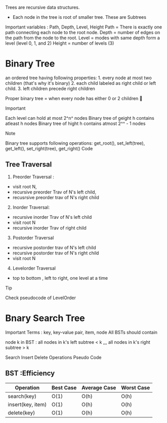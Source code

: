 Trees are recursive data structures. 
 - Each node in the tree is root of smaller tree. These are Subtrees

Important variables : Path, Depth, Level, Height
Path = There is exactly one path connecting each node to the root node.
Depth = number of edges on the path from the node to the root.
Level = modes with same depth form a level (level 0, 1, and 2)
Height = number of levels (3)

# Binary Tree 
an ordered tree having following properties: 
    1. every node at most two children (that's why it's binary)
    2. each child labeled as right child or left child.
    3. left children precede right children

Proper binary tree = when every node has either 0 or 2 children
:seedling:


>[!Important]
> Each level can hold at most 2^n^ nodes
> Binary tree of geight h contains atleast h nodes
> Binary tree of hight h contains atmost 2^^ - 1 nodes

>[!Note]
> Binary tree supports following operations: 
> get_root(), set_left(tree), get_left(), set_right(tree), get_right()
> Code 


## Tree Traversal 

1. Preorder Traversal : 
- visit root N, 
- recursive preorder Trav of N's left child, 
- recusrsive preorder trav of N's right child

2. Inorder Traversal: 
- recursive inorder Trav of N's left child
- visit root N
- recursive inorder Trav of right child

3. Postorder Traversal 
- recursive postorder trav of N's left child
- recursive postorder trav of N's right child
- visit root N
4. Levelorder Traversal

- top to bottom , left to right, one level at a time
>[!TIP]
> Check pseudocode of LevelOrder

# Bnary Search Tree

Important Terms : key, key-value pair, item, node
All BSTs should contain 

node k in BST : all nodes in k's left subtree < k ,,, all nodes in k's right subtree > k

Search Insert Delete Operations Pseudo Code

## BST :Efficiency

| Operation         | Best Case | Average Case | Worst Case |
|------------------|----------|-------------|------------|
| search(key)      | O(1)     | O(h)        | O(h)       |
| insert(key, item)| O(1)     | O(h)        | O(h)       |
| delete(key)      | O(1)     | O(h)        | O(h)       |

